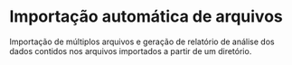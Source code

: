 # Importação automática de arquivos
Importação de múltiplos arquivos e geração de relatório de análise dos dados contidos nos arquivos importados a partir de um diretório.
